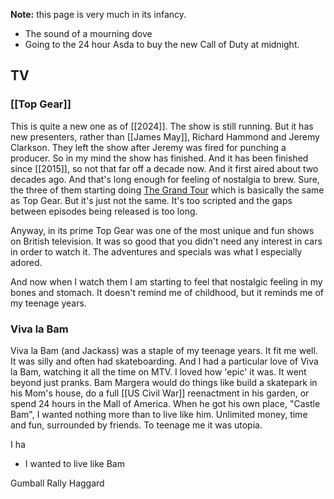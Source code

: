 **Note:** this page is very much in its infancy.

- The sound of a mourning dove
- Going to the 24 hour Asda to buy the new Call of Duty at midnight.
## TV

### [[Top Gear]]

This is quite a new one as of [[2024]]. The show is still running. But it has new presenters, rather than [[James May]], Richard Hammond and Jeremy Clarkson. They left the show after Jeremy was fired for punching a producer. So in my mind the show has finished. And it has been finished since [[2015]], so not that far off a decade now. And it first aired about two decades ago. And that's long enough for feeling of nostalgia to brew. Sure, the three of them starting doing [The Grand Tour](https://www.justwatch.com/uk/tv-series/the-grand-tour) which is basically the same as Top Gear. But it's just not the same. It's too scripted and the gaps between episodes being released is too long.

Anyway, in its prime Top Gear was one of the most unique and fun shows on British television. It was so good that you didn't need any interest in cars in order to watch it. The adventures and specials was what I especially adored.

And now when I watch them I am starting to feel that nostalgic feeling in my bones and stomach. It doesn't remind me of childhood, but it reminds me of my teenage years.

### Viva la Bam

Viva la Bam (and Jackass) was a staple of my teenage years. It fit me well. It was silly and often had skateboarding. And I had a particular love of Viva la Bam, watching it all the time on MTV. I loved how 'epic' it was. It went beyond just pranks. Bam Margera would do things like build a skatepark in his Mom's house, do a full [[US Civil War]] reenactment in his garden, or spend 24 hours in the Mall of America. When he got his own place, "Castle Bam", I wanted nothing more than to live like him. Unlimited money, time and fun, surrounded by friends. To teenage me it was utopia.

I ha

- I wanted to live like Bam

Gumball Rally
Haggard